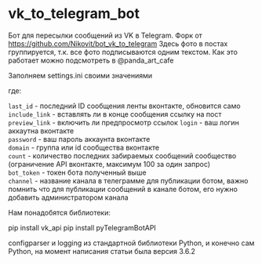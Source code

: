 # vk_to_telegram_bot

Бот для пересылки сообщений из VK в Telegram. Форк от https://github.com/Nikovit/bot_vk_to_telegram
Здесь фото в постах группируется, т.к. все фото подписываются одним текстом.
Как это работает можно подсмотреть в @panda_art_cafe

Заполняем settings.ini своими значениями

где:

`last_id` - последний ID сообщения ленты вконтакте, обновится само  
`include_link` - вставлять ли в конце сообщения ссылку на пост
`preview_link` - включить ли предпросмотр ссылок
`login` - ваш логин аккаутна вконтакте  
`password` - ваш пароль аккаунта вконтакте  
`domain` - группа или id сообщества вконтакте  
`count` - количество последних забираемых сообщений сообщество (ограничение API вконтакте, максимум 100 за один запрос)  
`bot_token` - токен бота полученный выше  
`channel` - название канала в телеграмме для публикации ботом, важно помнить что для публикации сообщений в канале ботом, его нужно добавить 
администратором канала



Нам понадобятся библиотеки:

pip install vk_api
pip install pyTelegramBotAPI

configparser и logging из стандартной библиотеки Python, и конечно сам Python, на момент написания статьи была версия 3.6.2

